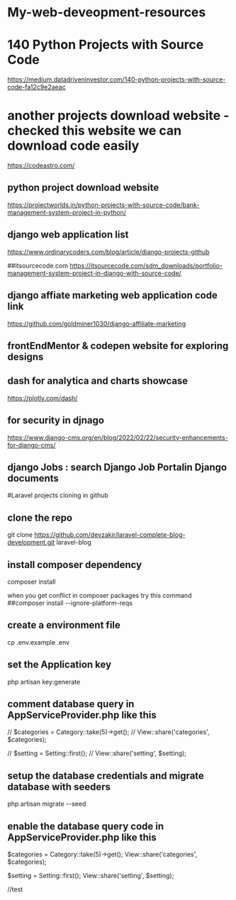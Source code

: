 # My-web-deveopment-resources

# 140 Python Projects with Source Code
https://medium.datadriveninvestor.com/140-python-projects-with-source-code-fa12c9e2aeac

# another projects download website - checked this website we can download code easily
https://codeastro.com/

## python project download website
https://projectworlds.in/python-projects-with-source-code/bank-management-system-project-in-python/

## django web application list
https://www.ordinarycoders.com/blog/article/django-projects-github

##itsourcecode.com
https://itsourcecode.com/sdm_downloads/portfolio-management-system-project-in-django-with-source-code/

## django affiate marketing web application code link 
https://github.com/goldminer1030/django-affiliate-marketing

## frontEndMentor & codepen website for exploring designs

## dash for analytica and charts showcase
https://plotly.com/dash/

## for security in djnago
https://www.django-cms.org/en/blog/2022/02/22/security-enhancements-for-django-cms/

## django Jobs : search  Django Job Portalin Django documents


#Laravel projects cloning in github
## clone the repo
git clone https://github.com/devzakir/laravel-complete-blog-development.git laravel-blog

## install composer dependency
composer install

when you get conflict in composer packages try this command
##composer install --ignore-platform-reqs

## create a environment file
cp .env.example .env

## set the Application key
php artisan key:generate

## comment database query in AppServiceProvider.php like this
// $categories = Category::take(5)->get();
// View::share('categories', $categories);

// $setting = Setting::first();
// View::share('setting', $setting);

## setup the database credentials and migrate database with seeders
php artisan migrate --seed

## enable the database query code in AppServiceProvider.php like this
$categories = Category::take(5)->get();
View::share('categories', $categories);

$setting = Setting::first();
View::share('setting', $setting);

//test
